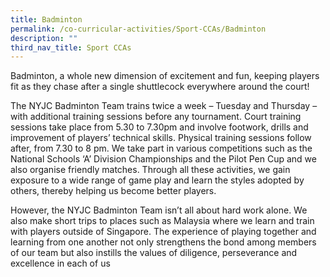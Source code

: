```yaml
---
title: Badminton
permalink: /co-curricular-activities/Sport-CCAs/Badminton
description: ""
third_nav_title: Sport CCAs
---
```

Badminton, a whole new dimension of excitement and fun, keeping players fit as they chase after a single shuttlecock everywhere around the court!

The NYJC Badminton Team trains twice a week – Tuesday and Thursday – with additional training sessions before any tournament. Court training sessions take place from 5.30 to 7.30pm and involve footwork, drills and improvement of players’ technical skills. Physical training sessions follow after, from 7.30 to 8 pm. We take part in various competitions such as the National Schools ‘A’ Division Championships and the Pilot Pen Cup and we also organise friendly matches. Through all these activities, we gain exposure to a wide range of game play and learn the styles adopted by others, thereby helping us become better players.

However, the NYJC Badminton Team isn’t all about hard work alone. We also make short trips to places such as Malaysia where we learn and train with players outside of Singapore. The experience of playing together and learning from one another not only strengthens the bond among members of our team but also instills the values of diligence, perseverance and excellence in each of us